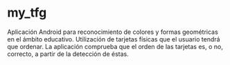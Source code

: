 # my_tfg
Aplicación Android para reconocimiento de colores y formas geométricas en el ámbito educativo.
Utilización de tarjetas físicas que el usuario tendrá que ordenar. 
La aplicación comprueba que el orden de las tarjetas es, o no, correcto, a partir de la detección de éstas.

